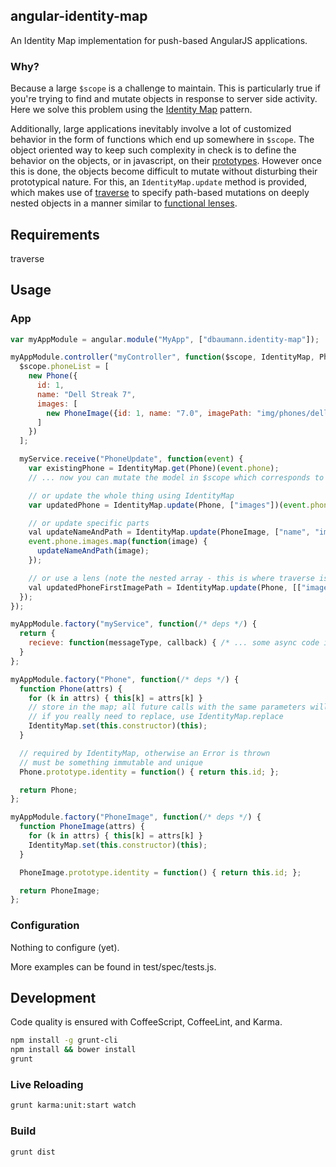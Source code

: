 ## angular-identity-map

An Identity Map implementation for push-based AngularJS applications.

### Why?

Because a large `$scope` is a challenge to maintain. This is particularly true if you're trying to find and mutate objects in response to server side activity. Here we solve this problem using the [Identity Map](http://martinfowler.com/eaaCatalog/identityMap.html) pattern.

Additionally, large applications inevitably involve a lot of customized behavior in the form of functions which end up somewhere in `$scope`. The object oriented way to keep such complexity in check is to define the behavior on the objects, or in javascript, on their [prototypes](http://stackoverflow.com/q/572897/1652907). However once this is done, the objects become difficult to mutate without disturbing their prototypical nature. For this, an `IdentityMap.update` method is provided, which makes use of [traverse](https://github.com/substack/js-traverse) to specify path-based mutations on deeply nested objects in a manner similar to [functional lenses](https://www.youtube.com/watch?v=efv0SQNde5Q).

## Requirements

traverse


## Usage

### App
```javascript
var myAppModule = angular.module("MyApp", ["dbaumann.identity-map"]);

myAppModule.controller("myController", function($scope, IdentityMap, Phone, PhoneImage, myService) {
  $scope.phoneList = [
    new Phone({
      id: 1,
      name: "Dell Streak 7",
      images: [
        new PhoneImage({id: 1, name: "7.0", imagePath: "img/phones/dell-streak-7.0.jpg"})
      ]
    })
  ];

  myService.receive("PhoneUpdate", function(event) {
    var existingPhone = IdentityMap.get(Phone)(event.phone);
    // ... now you can mutate the model in $scope which corresponds to event.phone

    // or update the whole thing using IdentityMap
    var updatedPhone = IdentityMap.update(Phone, ["images"])(event.phone);

    // or update specific parts
    val updateNameAndPath = IdentityMap.update(PhoneImage, ["name", "imagePath"]);
    event.phone.images.map(function(image) {
      updateNameAndPath(image);
    });

    // or use a lens (note the nested array - this is where traverse is used)
    val updatedPhoneFirstImagePath = IdentityMap.update(Phone, [["images", 0, "imagePath"]])(event.phone);
  });
});

myAppModule.factory("myService", function(/* deps */) {
  return {
    recieve: function(messageType, callback) { /* ... some async code invoking callback */ }
  }
};

myAppModule.factory("Phone", function(/* deps */) {
  function Phone(attrs) {
    for (k in attrs) { this[k] = attrs[k] }
    // store in the map; all future calls with the same parameters will have no effect on the map
    // if you really need to replace, use IdentityMap.replace
    IdentityMap.set(this.constructor)(this);
  }

  // required by IdentityMap, otherwise an Error is thrown
  // must be something immutable and unique
  Phone.prototype.identity = function() { return this.id; };

  return Phone;
};

myAppModule.factory("PhoneImage", function(/* deps */) {
  function PhoneImage(attrs) {
    for (k in attrs) { this[k] = attrs[k] }
    IdentityMap.set(this.constructor)(this);
  }

  PhoneImage.prototype.identity = function() { return this.id; };

  return PhoneImage;
};
```

### Configuration

Nothing to configure (yet).


More examples can be found in test/spec/tests.js.


## Development

Code quality is ensured with CoffeeScript, CoffeeLint, and Karma.
```sh
npm install -g grunt-cli
npm install && bower install
grunt
```

### Live Reloading

```sh
grunt karma:unit:start watch
```

### Build

```sh
grunt dist
```
